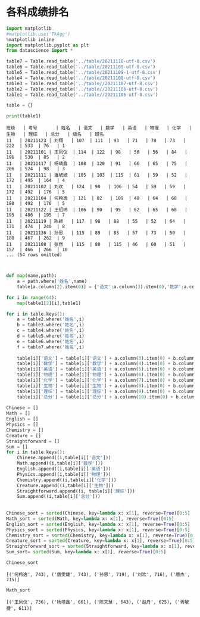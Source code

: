 # 各科成绩排名


```python
import matplotlib
#matplotlib.use('TkAgg')
%matplotlib inline
import matplotlib.pyplot as plt
from datascience import *

table7 = Table.read_table('../table/20211110-utf-8.csv')
table6 = Table.read_table('../table/20211109-utf-8.csv')
table5 = Table.read_table('../table/20211109-1-utf-8.csv')
table4 = Table.read_table('../table/20211108-utf-8.csv')
table3 = Table.read_table('../table//20211107-utf-8.csv')
table2 = Table.read_table('../table//20211106-utf-8.csv')
table1 = Table.read_table('../table//20211105-utf-8.csv')

table = {}
```


```python
print(table1)
```

    班级   | 考号       | 姓名   | 语文   | 数学   | 英语   | 物理   | 化学   | 生物   | 理综   | 总分   | 级名   | 班名
    11   | 20211123 | 刘翔   | 107  | 111  | 93   | 71   | 78   | 73   | 222  | 533  | 76   | 1
    11   | 20211101 | 王凤仪  | 114  | 122  | 98   | 56   | 56   | 84   | 196  | 530  | 85   | 2
    11   | 20211117 | 杨靖鑫  | 108  | 120  | 91   | 66   | 65   | 75   | 206  | 524  | 98   | 3
    11   | 20211111 | 潘虓虓  | 105  | 103  | 115  | 61   | 59   | 52   | 172  | 495  | 164  | 4
    11   | 20211102 | 刘欢   | 124  | 90   | 106  | 54   | 59   | 59   | 172  | 492  | 176  | 5
    11   | 20211104 | 何柃逸  | 121  | 82   | 109  | 48   | 64   | 68   | 180  | 492  | 176  | 5
    11   | 20211122 | 王绍玮  | 106  | 90   | 95   | 62   | 65   | 68   | 195  | 486  | 195  | 7
    11   | 20211119 | 陈颖   | 117  | 98   | 88   | 55   | 52   | 64   | 171  | 474  | 240  | 8
    11   | 20211136 | 孙思   | 115  | 89   | 83   | 57   | 73   | 50   | 180  | 467  | 262  | 9
    11   | 20211108 | 张然   | 115  | 80   | 115  | 46   | 60   | 51   | 157  | 466  | 266  | 10
    ... (54 rows omitted)



```python


def map(name,path):
    a = path.where('姓名',name)
    table[a.column(2).item(0)] = {'语文':a.column(3).item(0),'数学':a.column(4).item(0),'英语':a.column(5).item(0),'物理':a.column(6).item(0),'化学':a.column(7).item(0),'生物':a.column(8).item(0),'理综':a.column(9).item(0),'总分':a.column(10).item(0),}

for i in range(64):
    map(table1[2][i],table1)

for i in table.keys():
    a = table2.where('姓名',i)
    b = table3.where('姓名',i)
    c = table4.where('姓名',i)
    d = table5.where('姓名',i)
    e = table6.where('姓名',i)
    f = table7.where('姓名',i)
    
    table[i]['语文'] = table[i]['语文'] + a.column(3).item(0) + b.column(3).item(0) + c.column(3).item(0) + d.column(3).item(0) + e.column(3).item(0) + f.column(3).item(0)
    table[i]['数学'] = table[i]['数学'] + a.column(4).item(0) + b.column(4).item(0) + c.column(4).item(0) + d.column(4).item(0) + e.column(4).item(0) + f.column(4).item(0)
    table[i]['英语'] = table[i]['英语'] + a.column(5).item(0) + b.column(5).item(0) + c.column(5).item(0) + d.column(5).item(0) + e.column(5).item(0) + f.column(5).item(0)
    table[i]['物理'] = table[i]['物理'] + a.column(6).item(0) + b.column(6).item(0) + c.column(6).item(0) + d.column(6).item(0) + e.column(6).item(0) + f.column(6).item(0)
    table[i]['化学'] = table[i]['化学'] + a.column(7).item(0) + b.column(7).item(0) + c.column(7).item(0) + d.column(7).item(0) + e.column(7).item(0) + f.column(7).item(0)
    table[i]['生物'] = table[i]['生物'] + a.column(8).item(0) + b.column(8).item(0) + c.column(8).item(0) + d.column(8).item(0) + e.column(8).item(0) + f.column(8).item(0)
    table[i]['理综'] = table[i]['理综'] + a.column(9).item(0) + b.column(9).item(0) + c.column(9).item(0) + d.column(9).item(0) + e.column(9).item(0) + f.column(9).item(0)
    table[i]['总分'] = table[i]['总分'] + a.column(10).item(0) + b.column(10).item(0) + c.column(10).item(0) + d.column(10).item(0) + e.column(10).item(0) + f.column(10).item(0)
    
Chinese = []
Math = []
English = []
Physics = []
Chemistry = []
Creature = []
Straightforward = []
Sum = []
for i in table.keys():
    Chinese.append((i,table[i]['语文']))
    Math.append((i,table[i]['数学']))
    English.append((i,table[i]['英语']))
    Physics.append((i,table[i]['物理']))
    Chemistry.append((i,table[i]['化学']))
    Creature.append((i,table[i]['生物']))
    Straightforward.append((i, table[i]['理综']))
    Sum.append((i,table[i]['总分']))
    
    
Chinese_sort = sorted(Chinese, key=lambda x: x[1], reverse=True)[0:5]
Math_sort = sorted(Math, key=lambda x: x[1], reverse=True)[0:5]
English_sort = sorted(English, key=lambda x: x[1], reverse=True)[0:5]
Physics_sort = sorted(Physics, key=lambda x: x[1], reverse=True)[0:5]
Chemistry_sort = sorted(Chemistry, key=lambda x: x[1], reverse=True)[0:5]
Creature_sort = sorted(Creature, key=lambda x: x[1], reverse=True)[0:5]
Straightforward_sort = sorted(Straightforward, key=lambda x: x[1], reverse=True)[0:5]
Sum_sort= sorted(Sum, key=lambda x: x[1], reverse=True)[0:5]

Chinese_sort

```




    [('何柃逸', 743), ('唐雯婕', 743), ('孙思', 719), ('刘欢', 716), ('唐杰', 715)]




```python
Math_sort
```




    [('王凤仪', 736), ('杨靖鑫', 661), ('陈文慧', 643), ('赵丹', 625), ('胥敏捷', 611)]




```python

```

